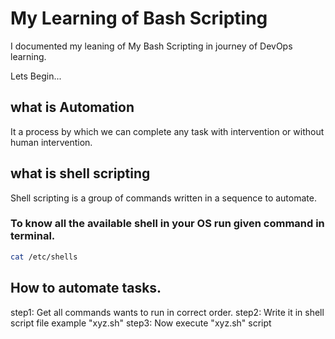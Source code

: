 # My Learning of Bash Scripting
I documented my leaning of My Bash Scripting in journey of DevOps learning.

Lets Begin...

## what is Automation 
It a process by which we can complete any task with intervention or without human intervention.

## what is shell scripting 
Shell scripting is a group of commands written in a sequence to automate.
### To know all the available shell in your OS run given command in terminal.
```bash
cat /etc/shells
```

## How to automate tasks.
step1: Get all commands wants to run in correct order.
step2: Write it in shell script file example "xyz.sh"
step3: Now execute "xyz.sh" script




